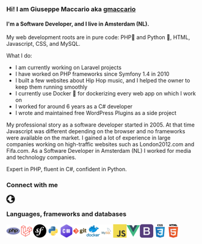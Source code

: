 ### Hi! I am Giuseppe Maccario aka [gmaccario](https://github.com/gmaccario)

#### I'm a Software Developer, and I live in Amsterdam (NL). 

My web development roots are in pure code: PHP🐘 and Python 🐍, HTML, Javascript, CSS, and MySQL.

What I do:
- I am currently working on Laravel projects
- I have worked on PHP frameworks since Symfony 1.4 in 2010 
- I built a few websites about Hip Hop music, and I helped the owner to keep them running smoothly
- I currently use Docker 🐳 for dockerizing every web app on which I work on
- I worked for around 6 years as a C# developer
- I wrote and maintained free WordPress Plugins as a side project

My professional story as a software developer started in 2005. At that time Javascript was different depending on the browser and no frameworks were available on the market. I gained a lot of experience in large companies working on high-traffic websites such as London2012.com and Fifa.com. As a Software Developer in Amsterdam (NL) I worked for media and technology companies. 

Expert in PHP, fluent in C#, confident in Python. 

### Connect with me
[<img align="left" alt="giuseppemaccario.com" width="22px" src="https://raw.githubusercontent.com/iconic/open-iconic/master/svg/globe.svg" />](https://www.giuseppemaccario.com/)

<br />

### Languages, frameworks and databases
[<img align="left" alt="PHP" width="35px" src="https://raw.githubusercontent.com/github/explore/master/topics/php/php.png" />](https://www.php.net)
[<img align="left" alt="Laravel" width="35px" src="https://raw.githubusercontent.com/github/explore/master/topics/laravel/laravel.png" />](https://laravel.com/)
[<img align="left" alt="Symfony" width="35px" src="https://raw.githubusercontent.com/github/explore/master/topics/symfony/symfony.png" />](https://symfony.com/)
[<img align="left" alt="Python" width="35px" src="https://raw.githubusercontent.com/github/explore/master/topics/python/python.png" />](https://www.python.org/)
[<img align="left" alt="C#" width="35px" src="https://raw.githubusercontent.com/github/explore/master/topics/csharp/csharp.png" />](https://docs.microsoft.com/en-us/dotnet/csharp/)
[<img align="left" alt="Git" width="35px" src="https://raw.githubusercontent.com/github/explore/master/topics/git/git.png" />](https://git-scm.com/)
[<img align="left" alt="Docker" width="35px" src="https://raw.githubusercontent.com/github/explore/master/topics/docker/docker.png" />](https://www.docker.com/)
[<img align="left" alt="MySQL" width="35px" src="https://raw.githubusercontent.com/github/explore/master/topics/mysql/mysql.png" />](https://www.mysql.com)
[<img align="left" alt="Javascript" width="35px" src="https://raw.githubusercontent.com/github/explore/master/topics/javascript/javascript.png" />](https://developer.mozilla.org/en-US/docs/Web/JavaScript)
[<img align="left" alt="Vue" width="35px" src="https://raw.githubusercontent.com/github/explore/master/topics/vue/vue.png" />](https://vuejs.org/)
[<img align="left" alt="Bootstrap" width="35px" src="https://raw.githubusercontent.com/github/explore/master/topics/bootstrap/bootstrap.png" />](https://getbootstrap.com/)
[<img align="left" alt="CSS" width="35px" src="https://raw.githubusercontent.com/github/explore/master/topics/css/css.png" />](https://developer.mozilla.org/en-US/docs/Web/CSS)
[<img align="left" alt="HTML" width="35px" src="https://raw.githubusercontent.com/github/explore/master/topics/html/html.png" />](https://developer.mozilla.org/en-US/docs/Web/HTML)
